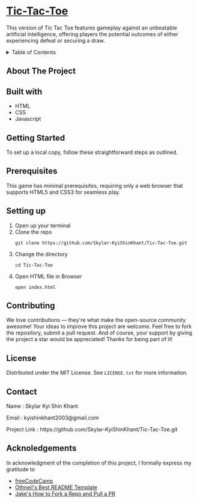 # [Tic-Tac-Toe](https://skylar-kyishinkhant.github.io/Tic-Tac-Toe/)
This version of Tic Tac Toe features gameplay against an unbeatable artificial intelligence, offering players the potential outcomes of either experiencing defeat or securing a draw.

<details> 
<summary>Table of Contents</summary>
  
- [About The Project](https://github.com/Skylar-KyiShinKhant/Tic-Tac-Toe/blob/Skylar-KyiShinKhant-patch-1/README.md#about-the-project)
- [Built with](https://github.com/Skylar-KyiShinKhant/Tic-Tac-Toe/blob/Skylar-KyiShinKhant-patch-1/README.md#built-with)
- [Getting Started](https://github.com/Skylar-KyiShinKhant/Tic-Tac-Toe/blob/Skylar-KyiShinKhant-patch-1/README.md#getting-started)
- [Prerequisites](https://github.com/Skylar-KyiShinKhant/Tic-Tac-Toe/blob/Skylar-KyiShinKhant-patch-1/README.md#prerequisites)
- [Setting up](https://github.com/Skylar-KyiShinKhant/Tic-Tac-Toe/blob/Skylar-KyiShinKhant-patch-1/README.md#setting-up)
- [Contributing](https://github.com/Skylar-KyiShinKhant/Tic-Tac-Toe/blob/Skylar-KyiShinKhant-patch-1/README.md#contributing)
- [License](https://github.com/Skylar-KyiShinKhant/Tic-Tac-Toe/blob/Skylar-KyiShinKhant-patch-1/README.md#license)
- [Contact](https://github.com/Skylar-KyiShinKhant/Tic-Tac-Toe/blob/Skylar-KyiShinKhant-patch-1/README.md#contact)
- [Acknoledgements](https://github.com/Skylar-KyiShinKhant/Tic-Tac-Toe/blob/Skylar-KyiShinKhant-patch-1/README.md#acknoledgements)
</details>

## About The Project


## Built with
- HTML
- CSS
- Javascript

## Getting Started
To set up a local copy, follow these straightforward steps as outlined.

## Prerequisites
This game has minimal prerequisites, requiring only a web browser that supports HTML5 and CSS3 for seamless play.

## Setting up
1. Open up your terminal
2. Clone the repo 
   ```
   git clone https://github.com/Skylar-KyiShinKhant/Tic-Tac-Toe.git
   ```
3. Change the directory
   ```
   cd Tic-Tac-Toe
   ```
4. Open HTML file in Browser
   ```
   open index.html
   ```

## Contributing
We love contributions — they're what make the open-source community awesome! Your ideas to improve this project are welcome. Feel free to fork the repository, submit a pull request. And of course, your support by giving the project a star would be appreciated! Thanks for being part of it!

## License
Distributed under the MIT License. See ```LICENSE.txt``` for more information.

## Contact
<p>Name : Skylar Kyi Shin Khant</p>
<p>Email : kyishinkhant2003@gmail.com</p>
<p>Project Link : https://github.com/Skylar-KyiShinKhant/Tic-Tac-Toe.git</p>

## Acknoledgements
In acknowledgment of the completion of this project, I formally express my gratitude to 
- [freeCodeCamp](https://www.freecodecamp.org/)
- [Othneil's Best README Template](https://github.com/othneildrew/Best-README-Template)
- [Jake's How to Fork a Repo and Pull a PR](https://jarv.is/notes/how-to-pull-request-fork-github/)
